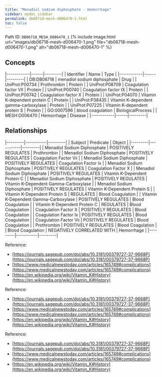 ```yaml
---
title: "Menadiol sodium diphosphate - Hemorrhage"
sidebar: mydoc_sidebar
permalink: db06718-mesh-d006470-1.html
toc: false 
---
```



Path ID: `DB06718_MESH_D006470_1`
{% include image.html url="images/db06718-mesh-d006470-1.png" file="db06718-mesh-d006470-1.png" alt="db06718-mesh-d006470-1" %}

## Concepts

|------------|------|---------|
| Identifier | Name | Type    |
|------------|------|---------|
| DB:DB06718 | menadiol sodium diphosphate | Drug |
| UniProt:P00734 | Prothrombin | Protein |
| UniProt:P08709 | Coagulation factor VII | Protein |
| UniProt:P00740 | Coagulation factor IX | Protein |
| UniProt:P00742 | Coagulation factor X | Protein |
| UniProt:P04070 | Vitamin K-dependent protein C | Protein |
| UniProt:P38435 | Vitamin K-dependent gamma-carboxylase | Protein |
| UniProt:P07225 | Vitamin K-dependent protein S | Protein |
| GO:0007596 | blood coagulation | BiologicalProcess |
| MESH:D006470 | Hemorrhage | Disease |
|------------|------|---------|

## Relationships

|---------|-----------|---------|
| Subject | Predicate | Object  |
|---------|-----------|---------|
| Menadiol Sodium Diphosphate | POSITIVELY REGULATES | Prothrombin |
| Menadiol Sodium Diphosphate | POSITIVELY REGULATES | Coagulation Factor Vii |
| Menadiol Sodium Diphosphate | POSITIVELY REGULATES | Coagulation Factor Ix |
| Menadiol Sodium Diphosphate | POSITIVELY REGULATES | Coagulation Factor X |
| Menadiol Sodium Diphosphate | POSITIVELY REGULATES | Vitamin K-Dependent Protein C |
| Menadiol Sodium Diphosphate | POSITIVELY REGULATES | Vitamin K-Dependent Gamma-Carboxylase |
| Menadiol Sodium Diphosphate | POSITIVELY REGULATES | Vitamin K-Dependent Protein S |
| Vitamin K-Dependent Protein S | REGULATES | Blood Coagulation |
| Vitamin K-Dependent Gamma-Carboxylase | POSITIVELY REGULATES | Blood Coagulation |
| Vitamin K-Dependent Protein C | REGULATES | Blood Coagulation |
| Coagulation Factor X | POSITIVELY REGULATES | Blood Coagulation |
| Coagulation Factor Ix | POSITIVELY REGULATES | Blood Coagulation |
| Coagulation Factor Vii | POSITIVELY REGULATES | Blood Coagulation |
| Prothrombin | POSITIVELY REGULATES | Blood Coagulation |
| Blood Coagulation | NEGATIVELY CORRELATED WITH | Hemorrhage |
|---------|-----------|---------|

Reference: 
  - [https://journals.sagepub.com/doi/abs/10.3181/00379727-37-9668P](https://journals.sagepub.com/doi/abs/10.3181/00379727-37-9668P)
  - [https://www.medicalnewstoday.com/articles/165749#complications](https://www.medicalnewstoday.com/articles/165749#complications)
  - [https://en.wikipedia.org/wiki/Vitamin_K#History](https://en.wikipedia.org/wiki/Vitamin_K#History)

Reference: 
  - [https://journals.sagepub.com/doi/abs/10.3181/00379727-37-9668P](https://journals.sagepub.com/doi/abs/10.3181/00379727-37-9668P)
  - [https://www.medicalnewstoday.com/articles/165749#complications](https://www.medicalnewstoday.com/articles/165749#complications)
  - [https://en.wikipedia.org/wiki/Vitamin_K#History](https://en.wikipedia.org/wiki/Vitamin_K#History)

Reference: 
  - [https://journals.sagepub.com/doi/abs/10.3181/00379727-37-9668P](https://journals.sagepub.com/doi/abs/10.3181/00379727-37-9668P)
  - [https://www.medicalnewstoday.com/articles/165749#complications](https://www.medicalnewstoday.com/articles/165749#complications)
  - [https://en.wikipedia.org/wiki/Vitamin_K#History](https://en.wikipedia.org/wiki/Vitamin_K#History)
